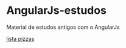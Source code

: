 # AngularJs-estudos
Material de estudos antigos com o AngularJs

<a href= "listaPizzas.html">lista pizzas</a>
